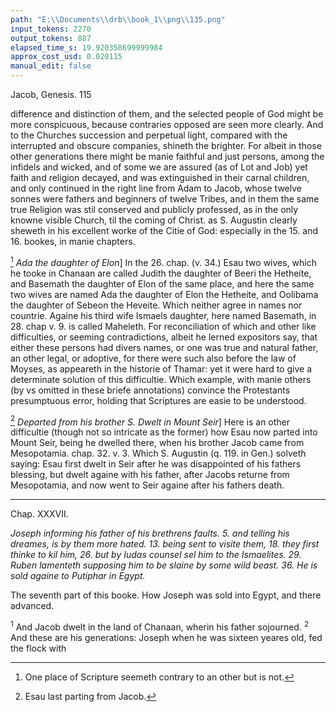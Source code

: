 ```yaml
---
path: "E:\\Documents\\drb\\book_1\\png\\135.png"
input_tokens: 2270
output_tokens: 887
elapsed_time_s: 19.920358699999984
approx_cost_usd: 0.020115
manual_edit: false
---
```

Jacob, Genesis. 115

difference and distinction of them, and the selected people of God might be more conspicuous, because contraries opposed are seen more clearly. And to the Churches succession and perpetual light, compared with the interrupted and obscure companies, shineth the brighter. For albeit in those other generations there might be manie faithful and just persons, among the infidels and wicked, and of some we are assured (as of Lot and Job) yet faith and religion decayed, and was extinguished in their carnal children, and only continued in the right line from Adam to Jacob, whose twelve sonnes were fathers and beginners of twelve Tribes, and in them the same true Religion was stil conserved and publicly professed, as in the only knowne visible Church, til the coming of Christ. as S. Augustin clearly sheweth in his excellent worke of the Citie of God: especially in the 15. and 16. bookes, in manie chapters.

[^1] *Ada the daughter of Elon*] In the 26. chap. (v. 34.) Esau two wives, which he tooke in Chanaan are called Judith the daughter of Beeri the Hetheite, and Basemath the daughter of Elon of the same place, and here the same two wives are named Ada the daughter of Elon the Hetheite, and Oolibama the daughter of Sebeon the Heveite. Which neither agree in names nor countrie. Againe his third wife Ismaels daughter, here named Basemath, in 28. chap v. 9. is called Maheleth. For reconciliation of which and other like difficulties, or seeming contradictions, albeit he lerned expositors say, that either these persons had divers names, or one was true and natural father, an other legal, or adoptive, for there were such also before the law of Moyses, as appeareth in the historie of Thamar: yet it were hard to give a determinate solution of this difficultie. Which example, with manie others (by vs omitted in these briefe annotations) convince the Protestants presumptuous error, holding that Scriptures are easie to be understood.

[^2] *Departed from his brother S. Dwelt in Mount Seir*] Here is an other difficultie (though not so intricate as the former) how Esau now parted into Mount Seir, being he dwelled there, when his brother Jacob came from Mesopotamia. chap. 32. v. 3. Which S. Augustin (q. 119. in Gen.) solveth saying: Esau first dwelt in Seir after he was disappointed of his fathers blessing, but dwelt againe with his father, after Jacobs returne from Mesopotamia, and now went to Seir againe after his fathers death.

<hr>

Chap. XXXVII.

*Joseph informing his father of his brethrens faults. 5. and telling his dreames, is by them more hated. 13. being sent to visite them, 18. they first thinke to kil him, 26. but by Iudas counsel sel him to the Ismaelites. 29. Ruben lamenteth supposing him to be slaine by some wild beast. 36. He is sold againe to Putiphar in Egypt.*

<aside>The seventh part of this booke. How Joseph was sold into Egypt, and there advanced.</aside>

<sup>1</sup> And Jacob dwelt in the land of Chanaan, wherin his father sojourned. <sup>2</sup> And these are his generations: Joseph when he was sixteen yeares old, fed the flock with

[^1]: One place of Scripture seemeth contrary to an other but is not.

[^2]: Esau last parting from Jacob.